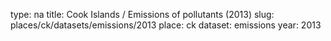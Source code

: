 type: na
title: Cook Islands / Emissions of pollutants (2013)
slug: places/ck/datasets/emissions/2013
place: ck
dataset: emissions
year: 2013
